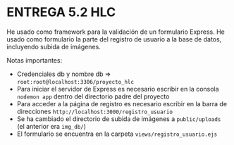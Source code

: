 # ENTREGA 5.2 HLC
He usado como framework para la validación de un formulario Express. He usado como
formulario la parte del registro de usuario a la base de datos, incluyendo subida de imágenes.

Notas importantes:
 - Credenciales db y nombre db => ```root:root@localhost:3306/proyecto_hlc```
 - Para iniciar el servidor de Express es necesario escribir en la consola ``` nodemon app ``` dentro del directorio padre del proyecto
 - Para acceder a la página de registro es necesario escribir en la barra de direcciones ``` http://localhost:3000/registro_usuario ```
 - Se ha cambiado el directorio de subida de imágenes a ```public/uploads``` (el anterior era ```img_db/```)
 - El formulario se encuentra en la carpeta ``` views/registro_usuario.ejs ```